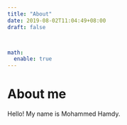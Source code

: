 ```yaml
---
title: "About"
date: 2019-08-02T11:04:49+08:00
draft: false



math:
  enable: true
---
```


# About me

Hello! My name is Mohammed Hamdy.
